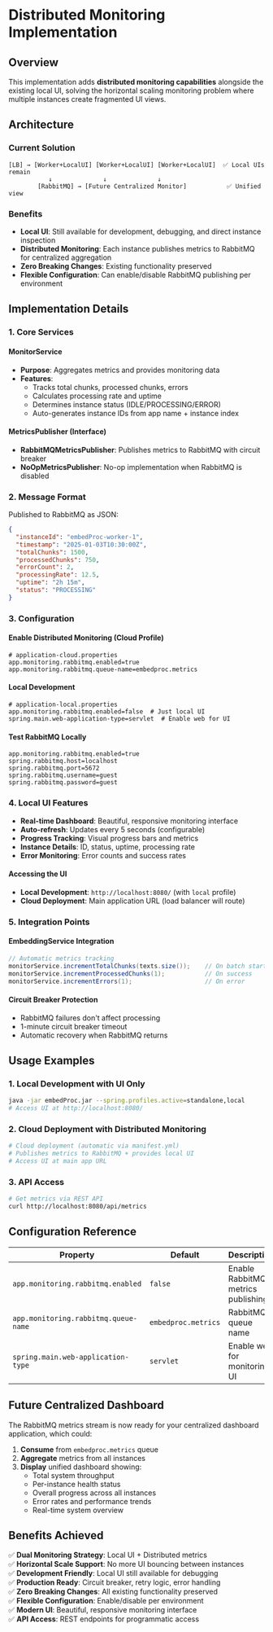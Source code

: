 # Distributed Monitoring Implementation

## Overview

This implementation adds **distributed monitoring capabilities** alongside the existing local UI, solving the horizontal scaling monitoring problem where multiple instances create fragmented UI views.

## Architecture

### Current Solution
```
[LB] → [Worker+LocalUI] [Worker+LocalUI] [Worker+LocalUI]  ✅ Local UIs remain
           ↓              ↓              ↓
        [RabbitMQ] → [Future Centralized Monitor]           ✅ Unified view
```

### Benefits
- **Local UI**: Still available for development, debugging, and direct instance inspection
- **Distributed Monitoring**: Each instance publishes metrics to RabbitMQ for centralized aggregation
- **Zero Breaking Changes**: Existing functionality preserved
- **Flexible Configuration**: Can enable/disable RabbitMQ publishing per environment

## Implementation Details

### 1. Core Services

#### MonitorService
- **Purpose**: Aggregates metrics and provides monitoring data
- **Features**:
  - Tracks total chunks, processed chunks, errors
  - Calculates processing rate and uptime
  - Determines instance status (IDLE/PROCESSING/ERROR)
  - Auto-generates instance IDs from app name + instance index

#### MetricsPublisher (Interface)
- **RabbitMQMetricsPublisher**: Publishes metrics to RabbitMQ with circuit breaker
- **NoOpMetricsPublisher**: No-op implementation when RabbitMQ is disabled

### 2. Message Format

Published to RabbitMQ as JSON:
```json
{
  "instanceId": "embedProc-worker-1",
  "timestamp": "2025-01-03T10:30:00Z",
  "totalChunks": 1500,
  "processedChunks": 750,
  "errorCount": 2,
  "processingRate": 12.5,
  "uptime": "2h 15m",
  "status": "PROCESSING"
}
```

### 3. Configuration

#### Enable Distributed Monitoring (Cloud Profile)
```properties
# application-cloud.properties
app.monitoring.rabbitmq.enabled=true
app.monitoring.rabbitmq.queue-name=embedproc.metrics
```

#### Local Development
```properties
# application-local.properties
app.monitoring.rabbitmq.enabled=false  # Just local UI
spring.main.web-application-type=servlet  # Enable web for UI
```

#### Test RabbitMQ Locally
```properties
app.monitoring.rabbitmq.enabled=true
spring.rabbitmq.host=localhost
spring.rabbitmq.port=5672
spring.rabbitmq.username=guest
spring.rabbitmq.password=guest
```

### 4. Local UI Features

- **Real-time Dashboard**: Beautiful, responsive monitoring interface
- **Auto-refresh**: Updates every 5 seconds (configurable)
- **Progress Tracking**: Visual progress bars and metrics
- **Instance Details**: ID, status, uptime, processing rate
- **Error Monitoring**: Error counts and success rates

#### Accessing the UI
- **Local Development**: `http://localhost:8080/` (with `local` profile)
- **Cloud Deployment**: Main application URL (load balancer will route)

### 5. Integration Points

#### EmbeddingService Integration
```java
// Automatic metrics tracking
monitorService.incrementTotalChunks(texts.size());    // On batch start
monitorService.incrementProcessedChunks(1);           // On success
monitorService.incrementErrors(1);                    // On error
```

#### Circuit Breaker Protection
- RabbitMQ failures don't affect processing
- 1-minute circuit breaker timeout
- Automatic recovery when RabbitMQ returns

## Usage Examples

### 1. Local Development with UI Only
```bash
java -jar embedProc.jar --spring.profiles.active=standalone,local
# Access UI at http://localhost:8080/
```

### 2. Cloud Deployment with Distributed Monitoring
```bash
# Cloud deployment (automatic via manifest.yml)
# Publishes metrics to RabbitMQ + provides local UI
# Access UI at main app URL
```

### 3. API Access
```bash
# Get metrics via REST API
curl http://localhost:8080/api/metrics
```

## Configuration Reference

| Property | Default | Description |
|----------|---------|-------------|
| `app.monitoring.rabbitmq.enabled` | `false` | Enable RabbitMQ metrics publishing |
| `app.monitoring.rabbitmq.queue-name` | `embedproc.metrics` | RabbitMQ queue name |
| `spring.main.web-application-type` | `servlet` | Enable web for monitoring UI |

## Future Centralized Dashboard

The RabbitMQ metrics stream is now ready for your centralized dashboard application, which could:

1. **Consume** from `embedproc.metrics` queue
2. **Aggregate** metrics from all instances
3. **Display** unified dashboard showing:
   - Total system throughput
   - Per-instance health status
   - Overall progress across all instances
   - Error rates and performance trends
   - Real-time system overview

## Benefits Achieved

✅ **Dual Monitoring Strategy**: Local UI + Distributed metrics  
✅ **Horizontal Scale Support**: No more UI bouncing between instances  
✅ **Development Friendly**: Local UI still available for debugging  
✅ **Production Ready**: Circuit breaker, retry logic, error handling  
✅ **Zero Breaking Changes**: All existing functionality preserved  
✅ **Flexible Configuration**: Enable/disable per environment  
✅ **Modern UI**: Beautiful, responsive monitoring interface  
✅ **API Access**: REST endpoints for programmatic access
